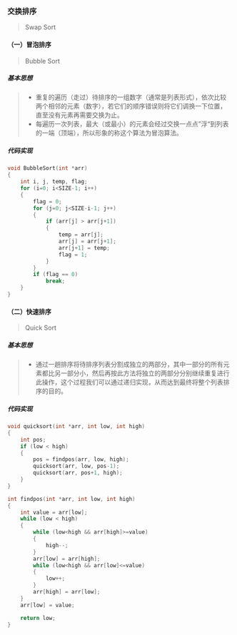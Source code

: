 ### 交换排序
>Swap Sort
#### （一）冒泡排序
>Bubble Sort
##### 基本思想
>* 重复的遍历（走过）待排序的一组数字（通常是列表形式），依次比较两个相邻的元素（数字），若它们的顺序错误则将它们调换一下位置，直至没有元素再需要交换为止。
>* 每遍历一次列表，最大（或最小）的元素会经过交换一点点”浮“到列表的一端（顶端），所以形象的称这个算法为冒泡算法。
##### 代码实现
~~~c
void BubbleSort(int *arr)
{
    int i, j, temp, flag;
    for (i=0; i<SIZE-1; i++)
    {
        flag = 0;
        for (j=0; j<SIZE-i-1; j++)
        {
            if (arr[j] > arr[j+1])
            {
                temp = arr[j];
                arr[j] = arr[j+1];
                arr[j+1] = temp;
                flag = 1;
            }
        }
        if (flag == 0)
            break;
    }
}
~~~
#### （二）快速排序
>Quick Sort
##### 基本思想
>* 通过一趟排序将待排序列表分割成独立的两部分，其中一部分的所有元素都比另一部分小，然后再按此方法将独立的两部分分别继续重复进行此操作，这个过程我们可以通过递归实现，从而达到最终将整个列表排序的目的。
##### 代码实现
~~~c
void quicksort(int *arr, int low, int high)
{
    int pos;
    if (low < high)
    {
        pos = findpos(arr, low, high);
        quicksort(arr, low, pos-1);
        quicksort(arr, pos+1, high);
    }
}

int findpos(int *arr, int low, int high)
{
    int value = arr[low];
    while (low < high)
    {
        while (low<high && arr[high]>=value)
        {
            high--;
        }
        arr[low] = arr[high];
        while (low<high && arr[low]<=value)
        {
            low++;
        }
        arr[high] = arr[low];
    }
    arr[low] = value;

    return low;
}
~~~
